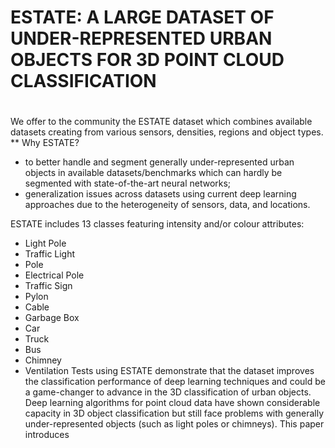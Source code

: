 # ESTATE: A LARGE DATASET OF UNDER-REPRESENTED URBAN OBJECTS FOR 3D POINT CLOUD CLASSIFICATION
#
We offer to the community the ESTATE dataset which combines available datasets creating from various sensors, densities, regions and object types. 
** Why ESTATE?
- to better handle and segment generally under-represented urban objects in available datasets/benchmarks which can hardly be segmented with state-of-the-art neural networks;
- generalization issues across datasets using current deep learning approaches due to the heterogeneity of sensors, data, and locations.

ESTATE includes 13 classes featuring intensity and/or colour attributes:
- Light Pole
- Traffic Light
- Pole
- Electrical Pole
- Traffic Sign
- Pylon
- Cable
- Garbage Box
- Car
- Truck
- Bus
- Chimney
- Ventilation
Tests using ESTATE demonstrate that the dataset improves the classification performance of deep learning techniques and could be a game-changer to advance in the 3D classification of urban objects.
Deep learning algorithms for point cloud data have shown considerable capacity in 3D object classification but still face problems with generally under-represented objects (such as light poles or chimneys). This paper introduces 

